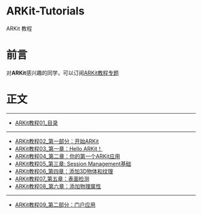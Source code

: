 # ARKit-Tutorials
ARKit 教程
# 前言

对**ARKit**感兴趣的同学，可以订阅[ARKit教程专题](https://www.jianshu.com/c/0b507e43f83e)

# 正文

***
* [ARKit教程01_目录](https://www.jianshu.com/p/ccbf76e88153)
***
* [ARKit教程02_第一部分：开始ARKit](https://www.jianshu.com/p/93c27c4e5cf9)
* [ARKit教程03_第一章：Hello ARKit！](https://www.jianshu.com/p/f246ce28ad37)
* [ARKit教程04_第二章：你的第一个ARKit应用](https://www.jianshu.com/p/a71f396e35a5)
* [ARKit教程05_第三章: Session Management基础](https://www.jianshu.com/p/4347a1b1febf)
* [ARKit教程06_第四章：添加3D物体和纹理](https://www.jianshu.com/p/d36b2cb281fa)
* [ARKit教程07_第五章：表面检测](https://www.jianshu.com/p/8dbb4580ff47)
* [ARKit教程08_第六章：添加物理属性](https://www.jianshu.com/p/f7156238f43a)
***
* [ARKit教程09_第二部分：门户应用](https://www.jianshu.com/p/e202e985c68a)


